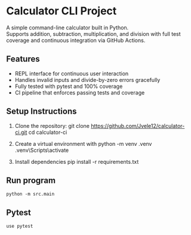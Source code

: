 # Calculator CLI Project

A simple command-line calculator built in Python.  
Supports addition, subtraction, multiplication, and division with full test coverage and continuous integration via GitHub Actions.

## Features
- REPL interface for continuous user interaction
- Handles invalid inputs and divide-by-zero errors gracefully
- Fully tested with pytest and 100% coverage
- CI pipeline that enforces passing tests and coverage

## Setup Instructions

1. Clone the repository:
   git clone https://github.com/Jvele12/calculator-ci.git
   cd calculator-ci

2. Create a virtual environment with
    python -m venv .venv
    .venv\Scripts\activate  

3. Install dependencies 
    pip install -r requirements.txt

## Run program 
    python -m src.main

## Pytest
    use pytest
